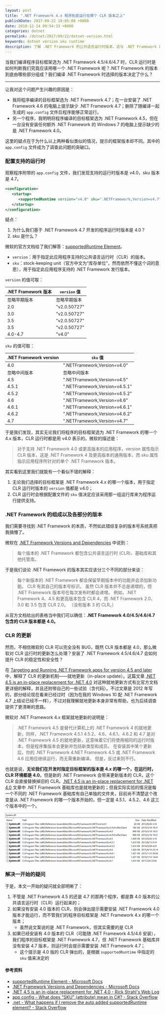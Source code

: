 ```yaml
---
layout: post
title: ".NET Framework 4.x 程序到底运行在哪个 CLR 版本之上"
publishDate: 2017-09-22 18:05:00 +0800
date: 2018-12-14 09:54:33 +0800
categories: dotnet
permalink: /dotnet/2017/09/22/dotnet-version.html
keywords: dotnet version sku runtime
description: 了解 .NET Framework 的公共语言运行时版本，这与 .NET Framework 基础库的版本是不一样的。
---
```


当我们编译程序目标框架选为 .NET Framework 4.5/4.6/4.7 时，CLR 运行时是如何判断我们究竟应该用哪一个 .NET Framework 呢？.NET Framework 的版本到底由哪些部分组成？我们编译 .NET Framework 时选择的版本决定了什么？

---

让我对这个问题产生兴趣的原因是：
- 我将程序编译的目标框架选为 .NET Framework 4.7；在一台安装了 .NET Framework 4.6 的电脑上提示缺少 .NET Framework 4.7；删除了随编译一起生成的 `app.config` 文件后程序能够正常运行。
- 另一个程序，我明明将程序编译的目标框架选为 .NET Framework 4.5，但在一台没有安装任何额外 .NET Framework 的 Windows 7 的电脑上提示缺少的是 .NET Framework 4.0。

这里的疑点在于为什么以上两种看似类似的情况，提示的框架版本却不同。其中的 `app.config` 文件成为了调查此问题的突破口。

### 配置支持的运行时

观察程序附带的 `app.config` 文件，我们发现支持的运行时版本是 v4.0，sku 版本是 4.7。

```xml
<configuration>  
   <startup>  
      <supportedRuntime version="v4.0" sku=".NETFramework,Version=v4.7" />  
   </startup>  
</configuration>  
```

疑点：
1. 为什么我们基于 .NET Framework 4.7 开发的程序运行时版本是 4.0？
1. sku 是什么？

微软的官方文档给了我们解答：[supportedRuntime Element](https://docs.microsoft.com/en-us/dotnet/framework/configure-apps/file-schema/startup/supportedruntime-element?wt.mc_id=MVP)。

- `version`：用于指定此应用程序支持的公共语言运行时（CLR）的版本。
- `sku`：stock-keeping unit（官方中文为“库存单位”，然而依然不懂这个词的意思），用于指定此应用程序支持的 .NET Framework 发行版本。

`version` 的值可取：

|.NET Framework 版本|`version` 值|
-|-
忽略早期版本|忽略早期版本
2.0|"v2.0.50727"
3.0|"v2.0.50727"
3.5|"v2.0.50727"
3.5|"v2.0.50727"
4.0-4.7|"v4.0"

`sku` 的值可取：

|.NET Framework version|`sku` 值|
-|-
4.0|".NETFramework,Version=v4.0"
忽略中间版本|忽略中间版本
4.5|".NETFramework,Version=v4.5"
4.5.1|".NETFramework,Version=v4.5.1"
4.5.2|".NETFramework,Version=v4.5.2"
4.6|".NETFramework,Version=v4.6"
4.6.1|".NETFramework,Version=v4.6.1"
4.6.2|".NETFramework,Version=v4.6.2"
4.7|".NETFramework,Version=v4.7"

于是我们发现，其实无论我们将程序的目标框架选为 .NET Framework 的哪一个 4.x 版本，CLR 运行时都是用 v4.0 表示的。微软的描述是：

> 对于支持 .NET Framework 4.0 或更高版本的应用程序，version 属性指示 CLR 版本，这是 .NET Framework 4 及更高版本的通用版本，而 sku 属性指示应用程序所针对的单个 .NET Framework 版本。

其实看到这里我们就能有一个看似不错的解释：
1. 无论我们选择的目标框架是 .NET Framework 4.x 的哪一个版本，用于指定 CLR 运行时版本的 `version` 值都是 v4.0；
1. CLR 运行时会根据配置文件的 `sku` 值决定应该采用那一组运行库来为程序运行提供支持。

### .NET Framework 的组成以及各部分的版本

我们需要寻找到 .NET Framework 的本质，不然如此错综复杂的版本号系统真把我搞懵了。

微软在 [.NET Framework Versions and Dependencies](https://docs.microsoft.com/en-us/dotnet/framework/migration-guide/versions-and-dependencies?wt.mc_id=MVP) 中说到：

> 每个版本的 .NET Framework 都包含公共语言运行时 (CLR)、基础库和其他托管库。 

于是我们谈论 .NET Framework 的版本其实应该分三个不同的部分来谈：

> 每个新版本的 .NET Framework 都会保留早期版本中的功能并会添加新功能。 CLR 有其自己的版本号标识。 虽然 CLR 版本并不总是递增的，但 .NET Framework 版本号在每次发布时都会递增。 例如，.NET Framework 4、4.5 和更高版本包含 CLR 4，而 .NET Framework 2.0、3.0 和 3.5 包含 CLR 2.0。 （没有版本 3 的 CLR。）

从官方文档给出的表格当中我们可以确信：**.NET Framework 4.0/4.5/4.6/4.7 包含的 CLR 版本都是 4.0。**

### CLR 的更新

然而，不相信微软的 CLR 可以完全没有 BUG，既然 CLR 版本都是 4.0，那么微软对 CLR 运行时的更新怎么处理？安装了 .NET Framework 4.5/4.6/4.7 会如何提升 CLR 的稳定性和安全性？

在 [Targeting and Running .NET Framework apps for version 4.5 and later](https://docs.microsoft.com/en-us/dotnet/framework/migration-guide/versions-and-dependencies#targeting-and-running-net-framework-apps-for-version-45-and-later?wt.mc_id=MVP) 中，解释了 CLR 的更新机制——就地更新（in-place update）。这篇文章 [.NET 4.5 is an in-place replacement for .NET 4.0](https://weblog.west-wind.com/posts/2012/Mar/13/NET-45-is-an-inplace-replacement-for-NET-40?wt.mc_id=MVP) 对这种就地更新方式有比官方文档更详细的解释，并且还附带自己的一些试验（含代码）。不过文章是 2012 年写的，部分结论现在看来已经过时（因为在我的 Windows 10 配 .NET Framework 4.7 上结论已经不一样），不过对我理解就地更新本身非常有帮助，也为后续调查提供了更清晰的思路。

微软对 .NET Framework 4.x 框架就地更新的说明是：

> .NET Framework 4.5 是替代计算机上的 .NET Framework 4 的就地更新，同样，.NET Framework 4.5.1 4.5.2、4.6、4.6.1、4.6.2 和 4.7 是对 .NET Framework 4.5 的就地更新，这意味着它们将使用相同的运行时版本，但是程序集版本会更新并包括新类型和成员。 在安装其中某个更新后，你的 .NET Framework 4.NET Framework 4.5 或 .NET Framework 4.6 应用应继续运行，而无需重新编译。 但是，反过来则不行。

也就是说，**无论我们在开发时指定目标框架的版本是 4.x 的哪一个，在运行时，CLR 环境都是 4.0**。但是新的 .NET Framework 会带来更新版本的 CLR，这个 CLR 会直接替换掉旧的 CLR。[.NET 4.5 is an in-place replacement for .NET 4.0](https://weblog.west-wind.com/posts/2012/Mar/13/NET-45-is-an-inplace-replacement-for-NET-40) 文章中 .NET Framework 基础库也是就地更新的；但我实际实验的情况是每一个不同的 .NET Framework 基础库有自己单独的文件夹，目前尚不清楚这个改变是从 .NET Framework 的哪一个版本开始的，但一定是 4.5.1、4.5.2、4.6 这三个版本中的一个。

![每一个不同的 .NET Framework 基础库有自己单独的文件夹](/static/posts/2017-09-22-21-39-42.png)

### 解决一开始的疑问

于是，本文一开始的疑问就全部明晰了：
1. 不管是 .NET Framework 4.5 的还是 4.7 的那两个程序，都是靠 4.0 版本的公共语言运行时（CLR）运行起来的；
1. 如果没有安装 4.0 版本的 CLR，则会弹出提示需要安装 .NET Framework 4.0 版本才能运行，而不管我们的程序目标框架是 .NET Framework 4.x 的哪一个版本；
   - 虽然说文案说的是 .NET Framework，但其实需要的是 CLR
1. 如果已经安装有 4.0 版本的 CLR（可能随 .NET Framework 4.5/4.6 安装），我们程序的目标框架是 .NET Framework 4.7，但 .NET Framework 基础库并没有安装 4.7 版本，则运行时会提示需要安装 .NET Framework 4.7；
   - 这个提示是 4.0 版的 CLR 弹出的，是根据 `supportedRuntime` 中指定的 `sku` 值来决定的

#### 参考资料

- [supportedRuntime Element - Microsoft Docs](https://docs.microsoft.com/en-us/dotnet/framework/configure-apps/file-schema/startup/supportedruntime-element?wt.mc_id=MVP)
- [.NET Framework Versions and Dependencies - Microsoft Docs](https://docs.microsoft.com/en-us/dotnet/framework/migration-guide/versions-and-dependencies#targeting-and-running-net-framework-apps-for-version-45-and-later?wt.mc_id=MVP)
- [.NET 4.5 is an in-place replacement for .NET 4.0 - Rick Strahl's Web Log](https://weblog.west-wind.com/posts/2012/Mar/13/NET-45-is-an-inplace-replacement-for-NET-40)
- [app config - What does "SKU" (attribute) mean in C#? - Stack Overflow](https://stackoverflow.com/questions/17148496/what-does-sku-attribute-mean-in-c)
- [.net - What happens if I remove the auto added supportedRuntime element? - Stack Overflow](https://stackoverflow.com/questions/21566528/what-happens-if-i-remove-the-auto-added-supportedruntime-element)
